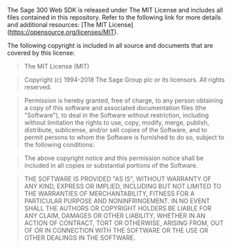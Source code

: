 The Sage 300 Web SDK is released under The MIT License and includes all files 
contained in this repository. Refer to the following link for more details 
and additional resources: [The MIT License] (https://opensource.org/licenses/MIT). 

The following copyright is included in all source and documents that are covered by this license: 

>The MIT License (MIT)

>Copyright (c) 1994-2018 The Sage Group plc or its licensors.  All rights reserved.
 
>Permission is hereby granted, free of charge, to any person obtaining a copy of 
this software and associated documentation files (the "Software"), to deal in 
the Software without restriction, including without limitation the rights to use, 
copy, modify, merge, publish, distribute, sublicense, and/or sell copies of the 
Software, and to permit persons to whom the Software is furnished to do so, 
subject to the following conditions:
 
>The above copyright notice and this permission notice shall be included in all 
copies or substantial portions of the Software.
 
>THE SOFTWARE IS PROVIDED "AS IS", WITHOUT WARRANTY OF ANY KIND, EXPRESS OR IMPLIED, 
INCLUDING BUT NOT LIMITED TO THE WARRANTIES OF MERCHANTABILITY, FITNESS FOR A 
PARTICULAR PURPOSE AND NONINFRINGEMENT. IN NO EVENT SHALL THE AUTHORS OR COPYRIGHT 
HOLDERS BE LIABLE FOR ANY CLAIM, DAMAGES OR OTHER LIABILITY, WHETHER IN AN ACTION OF 
CONTRACT, TORT OR OTHERWISE, ARISING FROM, OUT OF OR IN CONNECTION WITH THE SOFTWARE 
OR THE USE OR OTHER DEALINGS IN THE SOFTWARE.